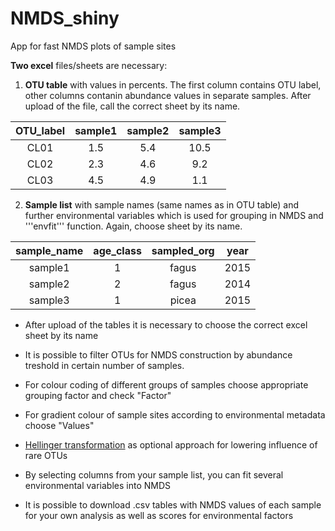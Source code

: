 # NMDS_shiny
App for fast NMDS plots of sample sites

**Two excel** files/sheets are necessary:

1. **OTU table** with values in percents. The first column contains OTU label, other columns contanin abundance values in separate samples. After upload of the file, call the correct sheet by its name. 

| OTU_label | sample1 |sample2 | sample3 | 
|:---------:|:-------:|:------:|:-------:| 
|    CL01     |  1.5     |    5.4  |    10.5  | 
|  CL02   |  2.3    |   4.6  |   9.2   | 
|    CL03     |   4.5    |  4.9   |     1.1   | 


2. **Sample list** with sample names (same names as in OTU table) and further environmental variables which is used for grouping in NMDS and '''envfit''' function. Again, choose sheet by its name.

| sample_name | age_class |sampled_org | year | 
|:---------:|:-------:|:------:|:-------:| 
|    sample1     |  1     |    fagus  |    2015  | 
|  sample2   |  2   |   fagus  | 2014     | 
|    sample3     |   1    |  picea   |     2015   | 

+ After upload of the tables it is necessary to choose the correct excel sheet by its name 

+ It is possible to filter OTUs for NMDS construction by abundance treshold in certain number of samples.

+ For colour coding of different groups of samples choose appropriate grouping factor and check "Factor"

+ For gradient colour of sample sites according to environmental metadata choose "Values"

+ [Hellinger transformation](http://mb3is.megx.net/gustame/reference/dissimilarity) as optional approach for lowering influence of rare OTUs

+ By selecting columns from your sample list, you can fit several environmental variables into NMDS

+ It is possible to download .csv tables with NMDS values of each sample for your own analysis as well as scores for environmental factors 
 
